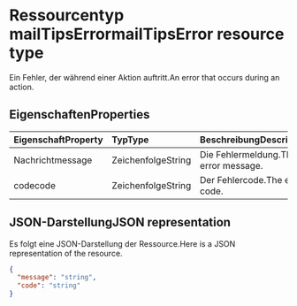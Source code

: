 # <a name="mailtipserror-resource-type"></a><span data-ttu-id="6719f-101">Ressourcentyp mailTipsError</span><span class="sxs-lookup"><span data-stu-id="6719f-101">mailTipsError resource type</span></span>

<span data-ttu-id="6719f-102">Ein Fehler, der während einer Aktion auftritt.</span><span class="sxs-lookup"><span data-stu-id="6719f-102">An error that occurs during an action.</span></span>

## <a name="properties"></a><span data-ttu-id="6719f-103">Eigenschaften</span><span class="sxs-lookup"><span data-stu-id="6719f-103">Properties</span></span>
| <span data-ttu-id="6719f-104">Eigenschaft</span><span class="sxs-lookup"><span data-stu-id="6719f-104">Property</span></span>     | <span data-ttu-id="6719f-105">Typ</span><span class="sxs-lookup"><span data-stu-id="6719f-105">Type</span></span>   |<span data-ttu-id="6719f-106">Beschreibung</span><span class="sxs-lookup"><span data-stu-id="6719f-106">Description</span></span>|
|:-----|:-----|:-----|
| <span data-ttu-id="6719f-107">Nachricht</span><span class="sxs-lookup"><span data-stu-id="6719f-107">message</span></span> | <span data-ttu-id="6719f-108">Zeichenfolge</span><span class="sxs-lookup"><span data-stu-id="6719f-108">String</span></span> | <span data-ttu-id="6719f-109">Die Fehlermeldung.</span><span class="sxs-lookup"><span data-stu-id="6719f-109">The error message.</span></span> |
| <span data-ttu-id="6719f-110">code</span><span class="sxs-lookup"><span data-stu-id="6719f-110">code</span></span> | <span data-ttu-id="6719f-111">Zeichenfolge</span><span class="sxs-lookup"><span data-stu-id="6719f-111">String</span></span> | <span data-ttu-id="6719f-112">Der Fehlercode.</span><span class="sxs-lookup"><span data-stu-id="6719f-112">The error code.</span></span> |

## <a name="json-representation"></a><span data-ttu-id="6719f-113">JSON-Darstellung</span><span class="sxs-lookup"><span data-stu-id="6719f-113">JSON representation</span></span>

<span data-ttu-id="6719f-114">Es folgt eine JSON-Darstellung der Ressource.</span><span class="sxs-lookup"><span data-stu-id="6719f-114">Here is a JSON representation of the resource.</span></span>

<!-- {
  "blockType": "resource",
  "optionalProperties": [

  ],
  "@odata.type": "microsoft.graph.mailTipsError"
}-->

```json
{
  "message": "string",
  "code": "string"
}

```

<!-- uuid: 8fcb5dbc-d5aa-4681-8e31-b001d5168d79
2015-10-25 14:57:30 UTC -->
<!-- {
  "type": "#page.annotation",
  "description": "mailTipsError resource",
  "keywords": "",
  "section": "documentation",
  "tocPath": ""
}-->